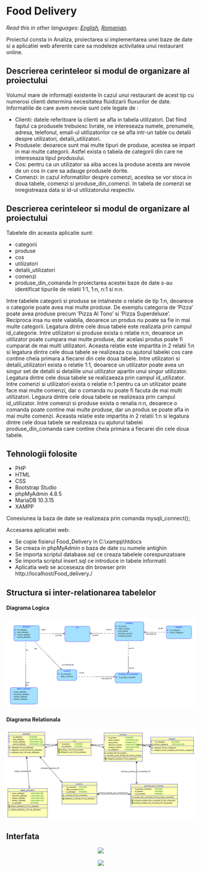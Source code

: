 # Food Delivery

*Read this in other languages: [English](README.en.md), [Romanian](README.md).*

Proiectul consta in Analiza, proiectarea si implementarea unei baze de date si a aplicatiei web aferente care sa modeleze activitatea unui restaurant online.

## Descrierea cerinteleor si modul de organizare al proiectului

Volumul mare de informaţii existente în cazul unui restaurant de acest tip cu numerosi clienti determina necesitatea fluidizarii fluxurilor de date.
Informatiile de care avem nevoie sunt cele legate de :
- Clienti: datele referitoare la clienti se afla in tabela utilizatori. Dat fiind faptul ca produsele trebuiesc livrate, ne intereseaza numele, prenumele, adresa, telefonul, email-ul utilizatorilor ce se afla intr-un table cu detalii despre utilizatori, detalii_utilizatori.
- Produsele: deoarece sunt mai multe tipuri de produse, acestea se impart in mai multe categorii. Astfel exista o tabela de categorii din care ne intereseaza tipul produsului.
- Cos: pentru ca un utilizator sa aiba acces la produse acesta are nevoie de un cos in care sa adauge produsele dorite.
- Comenzi: in cazul informatiilor despre comenzi, acestea se vor stoca in doua tabele, comenzi si produse_din_comenzi. In tabela de comenzi se inregistreaza data si id-ul utilizatorului respectiv.

## Descrierea cerinteleor si modul de organizare al proiectului
Tabelele din aceasta aplicatie sunt:
- categorii
- produse
- cos
- utilizatori
- detalii_utilizatori
- comenzi
- produse_din_comanda
In proiectarea acestei baze de date s-au identificat tipurile de relatii 1:1, 1:n, n:1 si n:n.

Intre tabelele categorii si produse se intalneste o relatie de tip 1:n, deoarece o categorie poate avea mai multe produse. De exemplu categoria de ’Pizza’ poate avea produse precum ’Pizza Al Tono’ si ’Pizza Superdeluxe’. Reciproca insa nu este valabila, deoarece un produs nu poate sa fie in mai multe categorii. Legatura dintre cele doua tabele este realizata prin campul id_categorie.
Intre utilizatori si produse exista o relatie n:n, deoarece un utilizator poate cumpara mai multe produse, dar acelasi produs poate fi cumparat de mai multi utilizatori. Aceasta relatie este impartita in 2 relatii 1:n si legatura dintre cele doua tabele se realizeaza cu ajutorul tabelei cos care contine cheia primara a fiecarei din cele doua tabele.
Intre utilizatori si detalii_utilizatori exista o relatie 1:1, deoarece un utilizator poate avea un singur set de detalii si detaliile unui utilizator apartin unui singur utilizator. Legatura dintre cele doua tabele se realizaeaza prin campul id_utilizator.
Intre comenzi si utilizatori exista o relatie n:1 pentru ca un utilizator poate face mai multe comenzi, dar o comanda nu poate fi facuta de mai multi utilizatori. Legaura dintre cele doua tabele se realizeaza prin campul id_utilizator.
Intre comenzi si produse exista o renalia n:n, deoarece o comanda poate contine mai multe produse, dar un produs se poate afla in mai multe comenzi. Aceasta relatie este impartita in 2 relatii 1:n si legatura dintre cele doua tabele se realizeaza cu ajutorul tabelei produse_din_comanda care contine cheia primara a fiecarei din cele doua tabele.

## Tehnologii folosite
- PHP
- HTML
- CSS
- Bootstrap Studio
- phpMyAdmin 4.8.5
- MariaDB 10.3.15
- XAMPP

Conexiunea la baza de date se realizeaza prin comanda mysqli_connect();

Accesarea aplicatiei web:
- Se copie fisierul Food_Delivery in C:\xampp\htdocs
- Se creaza in phpMyAdmin o baza de date cu numele antighin
- Se importa scriptul database.sql ce creaza tabelele corespunzatoare
- Se importa scriptul insert.sql ce introduce in tabele informatii
- Aplicatia web se acceseaza din browser prin http://localhost/Food_delivery./

## Structura si inter-relationarea tabelelor
#### Diagrama Logica

<p align="center">
  <img src="Baza de date/logical.jpg">
</p>

#### Diagrama Relationala

<p align="center">
  <img src="Baza de date/relational.jpg">
</p>

## Interfata

<p align="center">
  <img src="https://i.ibb.co/4sDy3Gc/Screenshot-5.png">
</p>

<p align="center">
  <img src="https://i.ibb.co/GM4BVBL/Screenshot-6.png">
</p>







